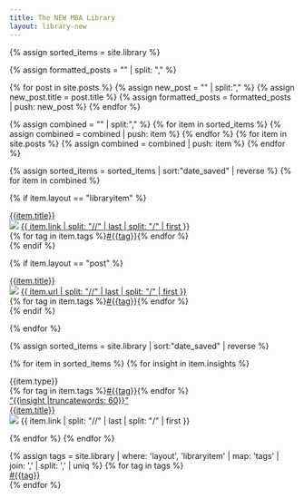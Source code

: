 ```yaml
---
title: The NEW MBA Library
layout: library-new
---
```




<!--Sources-->
<div class="w-100 center" id="sources">
<div class="mw8 w-100 center">
{% assign sorted_items = site.library %}

{% assign formatted_posts = "" | split: "," %}

{% for post in site.posts %}
{% assign new_post = "" | split:"," %}
{% assign new_post.title = post.title %}
{% assign formatted_posts = formatted_posts | push: new_post %}
{% endfor %}

{% assign combined = "" | split:"," %}
{% for item in sorted_items %}
{% assign combined = combined | push: item %}
{% endfor %}
{% for item in site.posts %}
{% assign combined = combined | push: item %}
{% endfor %}




{% assign sorted_items = sorted_items | sort:"date_saved" | reverse %}
{% for item in combined %}

{% if item.layout == "libraryitem" %}
<div class="pa3 mv3 w-100 br1 bg-newmba-offwhite item" data-item-title="{{item.title}}" data-item-source="{{item.link}}" data-item-tags="{{item.tags | join:',' }}">
<div class="flex flex-wrap w-100 items-center">
<a class="link black w-40-l w-100 b itemtitle" href="{{item.url}}">{{item.title}}</a>
<div class="w-30-l w-100 f7"><div class="flex"><img class="mr2 v-mid" src="https://www.google.com/s2/favicons?domain={{item.link}}"> <span class="black-70 i"><a class="link black" href="{{item.url}}">{{ item.link | split: "//" | last | split: "/" | first }}</a></span></div></div>
<div class="w-10"></div>
<div class="w-20-l w-100 tr f7">{% for tag in item.tags %}<a href="/library/?search={{tag}}" class="link newmba-purple b">#{{tag}}</a>{% endfor %}</div>
</div>
</div>
{% endif %}

{% if item.layout == "post" %}
<div class="pa3 mv3 w-100 br1 bg-newmba-offwhite item" data-item-title="{{item.title}}" data-item-source="{{item.url}}" data-item-tags="{{item.tags | join:',' }}">
<div class="flex flex-wrap w-100 items-center">
<a class="link black w-40-l w-100 b itemtitle" href="{{item.url}}">{{item.title}}</a>
<div class="w-30-l w-100 f7"><div class="flex"><img class="mr2 v-mid" src="https://www.google.com/s2/favicons?domain=https://newmba.co{{item.url}}"> <span class="black-70 i"><a class="link black" href="https://newmba.co{{item.url}}">{{ item.url | split: "//" | last | split: "/" | first }}</a></span></div></div>
<div class="w-10"></div>
<div class="w-20-l w-100 tr f7">{% for tag in item.tags %}<a href="/library/?search={{tag}}" class="link newmba-purple b">#{{tag}}</a>{% endfor %}</div>
</div>
</div>
{% endif %}

{% endfor %}
</div>
</div>

<!--Quotes-->
<div class="w-100 center dn" id="quotes">
<div class="flex flex-wrap">

{% assign sorted_items = site.library | sort:"date_saved"  | reverse %}

{% for item in sorted_items %}
{% for insight in item.insights %}

<div class="w-third-l w-100 pa3 item" data-item-title="{{item.title}}" data-item-source="{{item.link}}" data-item-insight="{{insight}}" data-item-tags="{{item.tags | join:','}}">
  <div class="pa4 bg-newmba-offwhite f5 br2">
  <div class="flex justify-between pb3 f6">
    <div class="newmba-green ttu">{{item.type}}</div>
    <div class="">{% for tag in item.tags %}<a href="/library/?tag={{tag}}" class="link newmba-purple b">#{{tag}}</a>{% endfor %}</div>
  </div>
  <a href="{{item.url}}" class="link"><div class="i lh-copy b itemtext black">“{{insight |truncatewords: 60}}”</div></a>
  <div class="f6 pt3">
    <a href="{{item.url}}" class="link"><div class="pb2 itemtitle black">{{item.title}}</div></a>
    <div class="flex"><img class="mr2 v-mid br-100 ba b--newmba-green" src="https://www.google.com/s2/favicons?domain={{item.link}}"> <span class="black-70 i">{{ item.link | split: "//" | last | split: "/" | first }}</span></div>
  </div>
</div>

</div>

{% endfor %}
{% endfor %}
</div>
</div>


<!--Tags-->
<div class="w-100 center dn" id="tags">
<div class="flex flex-wrap">
{% assign tags = site.library | where: 'layout', 'libraryitem' | map: 'tags' | join: ',' | split: ',' | uniq %}
{% for tag in tags %}
<div class="w-third-l w-100 pa3 item">
    <div class="pa4 bg-newmba-offwhite f5 br2">
        <div class=""><a class="link newmba-purple b ttl" href="/library/?search={{tag}}">#{{tag}}</a></div>
    </div>
</div>
{% endfor %}
</div>
</div>